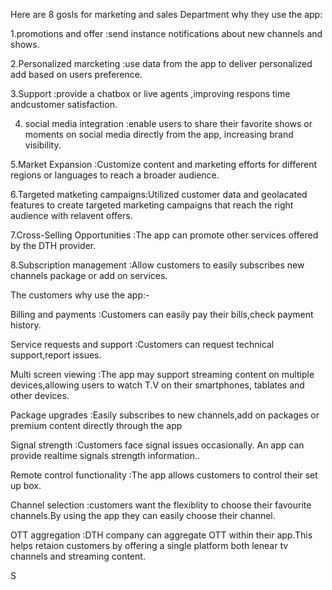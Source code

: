 Here are 8 gosls for marketing and sales Department why they use the app:



 1.promotions and offer        :send instance notifications about new channels and shows. 


2.Personalized marcketing      :use data from the app to deliver personalized add based on users preference.


 3.Support                     :provide a chatbox or live agents ,improving respons time andcustomer satisfaction.

              
 4. social media integration   :enable users to share their favorite shows or moments on social media directly from the app, increasing brand visibility.

 
 5.Market Expansion            :Customize content and marketing efforts for different regions or languages to reach a broader audience.


 6.Targeted matketing campaigns:Utilized customer data and geolacated features to create targeted marketing campaigns that reach the right audience with relavent offers.

 
 7.Cross-Selling Opportunities :The app can promote other services offered by the DTH provider.


 8.Subscription management     :Allow customers to easily subscribes new channels package or add on services.



The customers why use the app:-


Billing and payments         :Customers  can easily pay their bills,check payment history.

Service requests and support :Customers can request  technical support,report issues.

Multi screen viewing         :The app may support streaming content on multiple devices,allowing users to watch T.V on their smartphones, tablates and other devices.

Package upgrades             :Easily subscribes to new channels,add on packages or premium content directly through the app

Signal strength              :Customers face signal issues occasionally. An app can provide realtime signals strength information.. 

Remote control functionality :The app allows customers to control their set up box.

Channel selection            :customers want the flexiblity to choose their favourite channels.By using the app they can easily choose their channel.

OTT aggregation              :DTH company can aggregate OTT within their app.This helps retaion customers by offering a single platform both lenear tv channels and streaming content.

  

    

      
S
